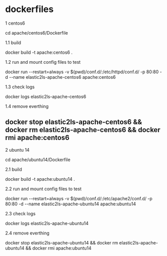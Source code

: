 # dockerfiles

1 centos6

cd apache/centos6/Dockerfile

1.1 build

docker build -t apache:centos6 .

1.2 run and mount config files to test

docker run --restart=always -v $(pwd)/conf.d/:/etc/httpd/conf.d/ -p 80:80 -d --name elastic2ls-apache-centos6 apache:centos6

1.3 check logs 

docker logs elastic2ls-apache-centos6

1.4 remove everthing

docker stop elastic2ls-apache-centos6 && docker rm elastic2ls-apache-centos6 && docker rmi apache:centos6
----------------------
2 ubuntu 14

cd apache/ubuntu14/Dockerfile

2.1 build 

docker build -t apache:ubuntu14 .

2.2 run and mount config files to test

docker run --restart=always -v $(pwd)/conf.d/:/etc/apache2/conf.d/ -p 80:80 -d --name elastic2ls-apache-ubuntu14 apache:ubuntu14

2.3 check logs

docker logs elastic2ls-apache-ubuntu14

2.4 remove everthing

docker stop elastic2ls-apache-ubuntu14 && docker rm elastic2ls-apache-ubuntu14 && docker rmi apache:ubuntu14

